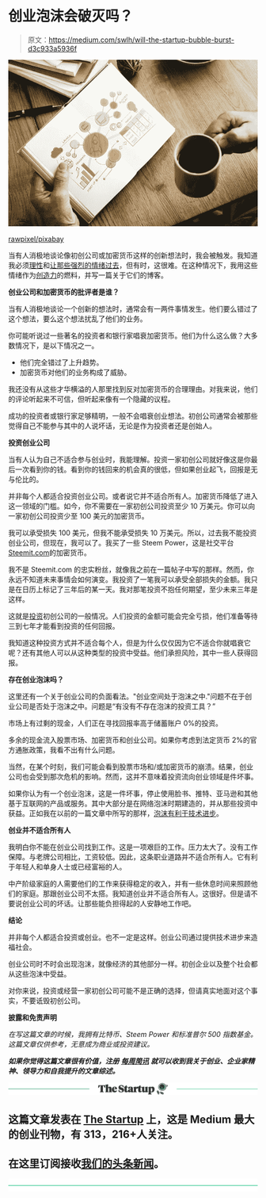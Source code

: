 # 创业泡沫会破灭吗？

> 原文：<https://medium.com/swlh/will-the-startup-bubble-burst-d3c933a5936f>

![](img/406e034778e004c3923e20ed24062665.png)

[rawpixel/pixabay](https://pixabay.com/en/paper-business-office-table-laptop-3268752/)

当有人消极地谈论像初创公司或加密货币这样的创新想法时，我会被触发。我知道我必须[理性](https://ideavisionaction.com/?s=rational)和[让那些强烈的情绪过去](https://ideavisionaction.com/personal-development/how-long-does-it-take-to-let-go/)，但有时，这很难。在这种情况下，我用这些情绪作为[创造力](https://ideavisionaction.com/tag/creativity/)的燃料，并写一篇关于它们的博客。

**创业公司和加密货币的批评者是谁？**

当有人消极地谈论一个创新的想法时，通常会有一两件事情发生。他们要么错过了这个想法，要么这个想法扰乱了他们的业务。

你可能听说过一些著名的投资者和银行家唱衰加密货币。他们为什么这么做？大多数情况下，是以下情况之一。

*   他们完全错过了上升趋势。
*   加密货币对他们的业务构成了威胁。

我还没有从这些才华横溢的人那里找到反对加密货币的合理理由。对我来说，他们的评论听起来不可信，但听起来像有一个隐藏的议程。

成功的投资者或银行家足够精明，一般不会唱衰创业想法。初创公司通常会被那些觉得自己不能参与其中的人说坏话，无论是作为投资者还是创始人。

**投资创业公司**

当有人认为自己不适合参与创业时，我能理解。投资一家初创公司就好像这是你最后一次看到你的钱。看到你的钱回来的机会真的很低，但如果创业起飞，回报是无与伦比的。

并非每个人都适合投资创业公司。或者说它并不适合所有人。加密货币降低了进入这一领域的门槛。如今，你不需要在一家初创公司投资至少 10 万美元。你可以向一家初创公司投资少至 100 美元的加密货币。

我可以承受损失 100 美元，但我不能承受损失 10 万美元。所以，过去我不能投资创业公司，但现在，我可以了。我买了一些 Steem Power，这是社交平台[Steemit.com](https://ideavisionaction.com/business/in-the-cross-section-of-social-media-and-cryptocurrencies/)的加密货币。

我不是 Steemit.com 的忠实粉丝，就像我之前在一篇帖子中写的那样。然而，你永远不知道未来事情会如何演变。我投资了一笔我可以承受全部损失的金额。我只是在日历上标记了三年后的某一天。我对那笔投资不抱任何期望，至少未来三年是这样。

这就是[投资](https://ideavisionaction.com/?s=invest)初创公司的一般情况。人们投资的金额可能会完全亏损，他们准备等待三到七年才能看到投资的任何回报。

我知道这种投资方式并不适合每个人，但是为什么仅仅因为它不适合你就唱衰它呢？还有其他人可以从这种类型的投资中受益。他们承担风险，其中一些人获得回报。

**存在创业泡沫吗？**

这里还有一个关于创业公司的负面看法。"创业空间处于泡沫之中."问题不在于创业公司是否处于泡沫之中。问题是“有没有不存在泡沫的投资工具？”

市场上有过剩的现金，人们正在寻找回报率高于储蓄账户 0%的投资。

多余的现金流入股票市场、加密货币和创业公司。如果你考虑到法定货币 2%的官方通胀政策，我看不出有什么问题。

当然，在某个时刻，我们可能会看到股票市场和/或加密货币的崩溃。结果，创业公司也会受到那次危机的影响。然而，这并不意味着投资流向创业领域是件坏事。

如果你认为有一个创业泡沫，这是一件坏事，停止使用脸书、推特、亚马逊和其他基于互联网的产品或服务。其中大部分是在网络泡沫时期建造的，并从那些投资中获益。正如我在以前的一篇文章中所写的那样，[泡沫有利于技术进步](https://ideavisionaction.com/investment/cryptocurrency-bubble-and-why-its-a-good-thing/)。

**创业并不适合所有人**

我明白你不能在创业公司找到工作。这是一项艰巨的工作。压力太大了。没有工作保障。与老牌公司相比，工资较低。因此，这条职业道路并不适合所有人。它有利于年轻人和单身人士或已经富裕的人。

中产阶级家庭的人需要他们的工作来获得稳定的收入，并有一些休息时间来照顾他们的家庭。那跟创业公司不太搭。我知道创业并不适合所有人。这很好。但是请不要说创业公司的坏话。让那些能负担得起的人安静地工作吧。

**结论**

并非每个人都适合投资或创业。也不一定是这样。创业公司通过提供技术进步来造福社会。

创业公司时不时会出现泡沫，就像经济的其他部分一样。初创企业以及整个社会都从这些泡沫中受益。

对你来说，投资或经营一家初创公司可能不是正确的选择，但请真实地面对这个事实，不要诋毁初创公司。

**披露和免责声明**

*在写这篇文章的时候，我拥有比特币、Steem Power 和标准普尔 500 指数基金。这篇文章仅供参考，无意成为商业或投资建议。*

***如果你觉得这篇文章很有价值，注册*** [***每周简讯***](https://ideavisionaction.com/email-newsletter/) ***就可以收到我关于创业、企业家精神、领导力和自我提升的文章综述。***

[![](img/308a8d84fb9b2fab43d66c117fcc4bb4.png)](https://medium.com/swlh)

## 这篇文章发表在 [The Startup](https://medium.com/swlh) 上，这是 Medium 最大的创业刊物，有 313，216+人关注。

## 在这里订阅接收[我们的头条新闻](http://growthsupply.com/the-startup-newsletter/)。

[![](img/b0164736ea17a63403e660de5dedf91a.png)](https://medium.com/swlh)